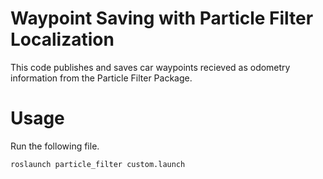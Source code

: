 # Waypoint Saving with Particle Filter Localization

This code publishes and saves car waypoints recieved as odometry information from the Particle Filter Package. 


# Usage

Run the following file.

```
roslaunch particle_filter custom.launch
```

 

